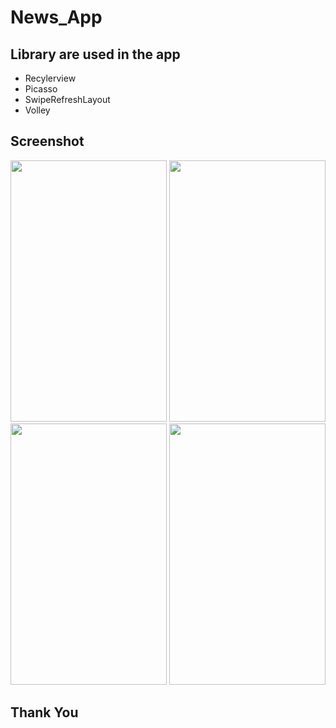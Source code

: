 # News_App
## Library are used in the app
- Recylerview
- Picasso
- SwipeRefreshLayout
- Volley
## Screenshot
   <img src="https://i.imgur.com/gusRXEN.jpg" width="250" height="418"> <img src="https://i.imgur.com/A9os2uV.jpg" width="250" height="418"> <img src="https://i.imgur.com/FDWVdkZ.jpg" width="250" height="418"> <img src="https://i.imgur.com/q8Da691.jpg" width="250" height="418">
   
## Thank You   
